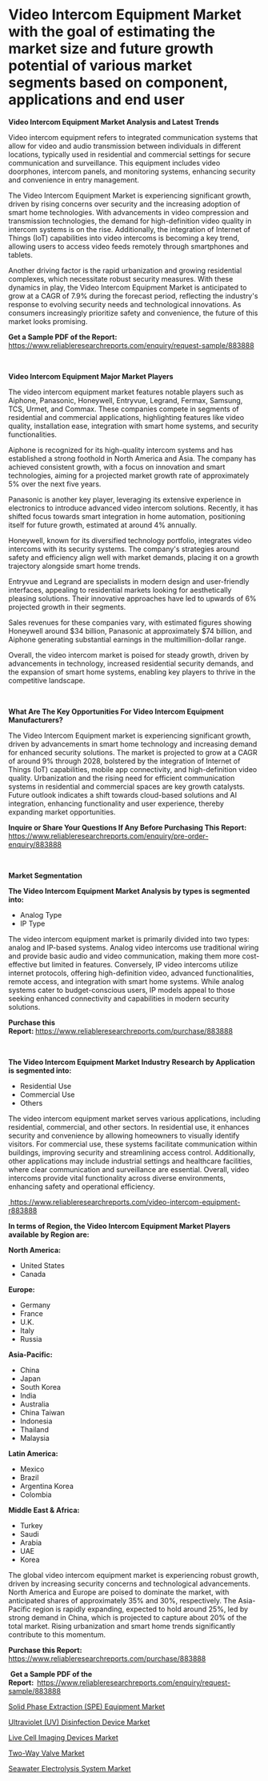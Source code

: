 <p><h1>Video Intercom Equipment Market with the goal of estimating the market size and future growth potential of various market segments based on component, applications and end user</h1></p><p><strong>Video Intercom Equipment Market Analysis and Latest Trends</strong></p>
<p><p>Video intercom equipment refers to integrated communication systems that allow for video and audio transmission between individuals in different locations, typically used in residential and commercial settings for secure communication and surveillance. This equipment includes video doorphones, intercom panels, and monitoring systems, enhancing security and convenience in entry management. </p><p>The Video Intercom Equipment Market is experiencing significant growth, driven by rising concerns over security and the increasing adoption of smart home technologies. With advancements in video compression and transmission technologies, the demand for high-definition video quality in intercom systems is on the rise. Additionally, the integration of Internet of Things (IoT) capabilities into video intercoms is becoming a key trend, allowing users to access video feeds remotely through smartphones and tablets.</p><p>Another driving factor is the rapid urbanization and growing residential complexes, which necessitate robust security measures. With these dynamics in play, the Video Intercom Equipment Market is anticipated to grow at a CAGR of 7.9% during the forecast period, reflecting the industry's response to evolving security needs and technological innovations. As consumers increasingly prioritize safety and convenience, the future of this market looks promising.</p></p>
<p><strong>Get a Sample PDF of the Report:&nbsp;</strong> <a href="https://www.reliableresearchreports.com/enquiry/request-sample/883888?utm_campaign=116&utm_medium=2&utm_source=Github&utm_content=ia&utm_term=24022025&utm_id=video-intercom-equipment">https://www.reliableresearchreports.com/enquiry/request-sample/883888</a></p>
<p>&nbsp;</p>
<p><strong>Video Intercom Equipment Major Market Players</strong></p>
<p><p>The video intercom equipment market features notable players such as Aiphone, Panasonic, Honeywell, Entryvue, Legrand, Fermax, Samsung, TCS, Urmet, and Commax. These companies compete in segments of residential and commercial applications, highlighting features like video quality, installation ease, integration with smart home systems, and security functionalities.</p><p>Aiphone is recognized for its high-quality intercom systems and has established a strong foothold in North America and Asia. The company has achieved consistent growth, with a focus on innovation and smart technologies, aiming for a projected market growth rate of approximately 5% over the next five years.</p><p>Panasonic is another key player, leveraging its extensive experience in electronics to introduce advanced video intercom solutions. Recently, it has shifted focus towards smart integration in home automation, positioning itself for future growth, estimated at around 4% annually.</p><p>Honeywell, known for its diversified technology portfolio, integrates video intercoms with its security systems. The company's strategies around safety and efficiency align well with market demands, placing it on a growth trajectory alongside smart home trends.</p><p>Entryvue and Legrand are specialists in modern design and user-friendly interfaces, appealing to residential markets looking for aesthetically pleasing solutions. Their innovative approaches have led to upwards of 6% projected growth in their segments.</p><p>Sales revenues for these companies vary, with estimated figures showing Honeywell around $34 billion, Panasonic at approximately $74 billion, and Aiphone generating substantial earnings in the multimillion-dollar range.</p><p>Overall, the video intercom market is poised for steady growth, driven by advancements in technology, increased residential security demands, and the expansion of smart home systems, enabling key players to thrive in the competitive landscape.</p></p>
<p>&nbsp;</p>
<p><strong>What Are The Key Opportunities For Video Intercom Equipment Manufacturers?</strong></p>
<p><p>The Video Intercom Equipment market is experiencing significant growth, driven by advancements in smart home technology and increasing demand for enhanced security solutions. The market is projected to grow at a CAGR of around 9% through 2028, bolstered by the integration of Internet of Things (IoT) capabilities, mobile app connectivity, and high-definition video quality. Urbanization and the rising need for efficient communication systems in residential and commercial spaces are key growth catalysts. Future outlook indicates a shift towards cloud-based solutions and AI integration, enhancing functionality and user experience, thereby expanding market opportunities.</p></p>
<p><strong>Inquire or Share Your Questions If Any Before Purchasing This Report:</strong> <a href="https://www.reliableresearchreports.com/enquiry/pre-order-enquiry/883888?utm_campaign=116&utm_medium=2&utm_source=Github&utm_content=ia&utm_term=24022025&utm_id=video-intercom-equipment">https://www.reliableresearchreports.com/enquiry/pre-order-enquiry/883888</a></p>
<p>&nbsp;</p>
<p><strong>Market Segmentation</strong></p>
<p><strong>The Video Intercom Equipment Market Analysis by types is segmented into:</strong></p>
<p><ul><li>Analog Type</li><li>IP Type</li></ul></p>
<p><p>The video intercom equipment market is primarily divided into two types: analog and IP-based systems. Analog video intercoms use traditional wiring and provide basic audio and video communication, making them more cost-effective but limited in features. Conversely, IP video intercoms utilize internet protocols, offering high-definition video, advanced functionalities, remote access, and integration with smart home systems. While analog systems cater to budget-conscious users, IP models appeal to those seeking enhanced connectivity and capabilities in modern security solutions.</p></p>
<p><strong>Purchase this Report:&nbsp;</strong><a href="https://www.reliableresearchreports.com/purchase/883888?utm_campaign=116&utm_medium=2&utm_source=Github&utm_content=ia&utm_term=24022025&utm_id=video-intercom-equipment">https://www.reliableresearchreports.com/purchase/883888</a></p>
<p>&nbsp;</p>
<p><strong>The Video Intercom Equipment Market Industry Research by Application is segmented into:</strong></p>
<p><ul><li>Residential Use</li><li>Commercial Use</li><li>Others</li></ul></p>
<p><p>The video intercom equipment market serves various applications, including residential, commercial, and other sectors. In residential use, it enhances security and convenience by allowing homeowners to visually identify visitors. For commercial use, these systems facilitate communication within buildings, improving security and streamlining access control. Additionally, other applications may include industrial settings and healthcare facilities, where clear communication and surveillance are essential. Overall, video intercoms provide vital functionality across diverse environments, enhancing safety and operational efficiency.</p></p>
<p><a href="https://www.reliableresearchreports.com/video-intercom-equipment-r883888?utm_campaign=116&utm_medium=2&utm_source=Github&utm_content=ia&utm_term=24022025&utm_id=video-intercom-equipment">&nbsp;https://www.reliableresearchreports.com/video-intercom-equipment-r883888</a></p>
<p><strong>In terms of Region, the Video Intercom Equipment Market Players available by Region are:</strong></p>
<p>
    <p> <strong> North America: </strong>
        <ul>
            <li>United States</li>
            <li>Canada</li>
        </ul>
        </p> 
    <p> <strong> Europe: </strong>
        <ul>
            <li>Germany</li>
            <li>France</li>
            <li>U.K.</li>
            <li>Italy</li>
            <li>Russia</li>
        </ul>
        </p> 
    <p> <strong> Asia-Pacific: </strong>
        <ul>
            <li>China</li>
            <li>Japan</li>
            <li>South Korea</li>
            <li>India</li>
            <li>Australia</li>
            <li>China Taiwan</li>
            <li>Indonesia</li>
            <li>Thailand</li>
            <li>Malaysia</li>
        </ul>
        </p> 
    <p> <strong> Latin America: </strong>
        <ul>
            <li>Mexico</li>
            <li>Brazil</li>
            <li>Argentina Korea</li>
            <li>Colombia</li>
        </ul>
        </p> 
    <p> <strong> Middle East & Africa: </strong>
        <ul>
            <li>Turkey</li>
            <li>Saudi</li>
            <li>Arabia</li>
            <li>UAE</li>
            <li>Korea</li>
        </ul>
    </p>
    </p>
<p><p>The global video intercom equipment market is experiencing robust growth, driven by increasing security concerns and technological advancements. North America and Europe are poised to dominate the market, with anticipated shares of approximately 35% and 30%, respectively. The Asia-Pacific region is rapidly expanding, expected to hold around 25%, led by strong demand in China, which is projected to capture about 20% of the total market. Rising urbanization and smart home trends significantly contribute to this momentum.</p></p>
<p><strong>Purchase this Report: </strong><a href="https://www.reliableresearchreports.com/purchase/883888?utm_campaign=116&utm_medium=2&utm_source=Github&utm_content=ia&utm_term=24022025&utm_id=video-intercom-equipment">https://www.reliableresearchreports.com/purchase/883888</a></p>
<p>&nbsp;<strong>Get a Sample PDF of the Report:&nbsp;&nbsp;</strong><a href="https://www.reliableresearchreports.com/enquiry/request-sample/883888?utm_campaign=116&utm_medium=2&utm_source=Github&utm_content=ia&utm_term=24022025&utm_id=video-intercom-equipment">https://www.reliableresearchreports.com/enquiry/request-sample/883888</a></p>
<p><strong></strong></p>
<p><p><a href="https://github.com/pockettifere14/Market-Research-Report-List-1/blob/main/solid-phase-extraction-spe-equipment-market.md?utm_campaign=116&utm_medium=2&utm_source=Github&utm_content=ia&utm_term=24022025&utm_id=video-intercom-equipment">Solid Phase Extraction (SPE) Equipment Market</a></p><p><a href="https://github.com/foutytobal97/Market-Research-Report-List-1/blob/main/ultraviolet-uv-disinfection-device-market.md?utm_campaign=116&utm_medium=2&utm_source=Github&utm_content=ia&utm_term=24022025&utm_id=video-intercom-equipment">Ultraviolet (UV) Disinfection Device Market</a></p><p><a href="https://github.com/billejuman43/Market-Research-Report-List-1/blob/main/live-cell-imaging-devices-market.md?utm_campaign=116&utm_medium=2&utm_source=Github&utm_content=ia&utm_term=24022025&utm_id=video-intercom-equipment">Live Cell Imaging Devices Market</a></p><p><a href="https://github.com/minckfinol6f/Market-Research-Report-List-1/blob/main/two-way-valve-market.md?utm_campaign=116&utm_medium=2&utm_source=Github&utm_content=ia&utm_term=24022025&utm_id=video-intercom-equipment">Two-Way Valve Market</a></p><p><a href="https://github.com/delapshoopfg/Market-Research-Report-List-1/blob/main/seawater-electrolysis-system-market.md?utm_campaign=116&utm_medium=2&utm_source=Github&utm_content=ia&utm_term=24022025&utm_id=video-intercom-equipment">Seawater Electrolysis System Market</a></p></p>